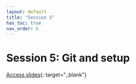 ```yaml
---
layout: default
title: "Session 5"
has_toc: true
nav_order: 6
---
```


# Session 5: Git and setup

[Access slides](../output/05_git_setup.html){: target="_blank"}

<!-- 
## Goals

**Learning objectives**

- Familiarize with different forms of reviews
- Dissociate goals and review types, along with their dimensions
- Appreciate the key elements of a review protocol

**Key references**

Rowe, F. (2014). What literature review is not: diversity, boundaries and recommendations. *European Journal of Information Systems*, 23(3), 241-255. doi:[10.1057/ejis.2014.7](https://link.springer.com/article/10.1057/ejis.2014.7){: target="_blank"}

Paré, G., Trudel, M. C., Jaana, M., & Kitsiou, S. (2015). Synthesizing information systems knowledge: A typology of literature reviews. *Information & Management*, 52(2), 183-199. doi:[10.1016/j.im.2014.08.008](https://www.sciencedirect.com/science/article/pii/S0378720614001116){: target="_blank"}

Schryen, G., Wagner, G., Benlian, A., and Paré, G. 2020. “A Knowledge Development Perspective on Literature Reviews: Validation of a New Typology in the IS Field,” *Communications of the Association for Information Systems*, 46 (Paper 7), 134–186. doi:[10.17705/1CAIS.04607](https://aisel.aisnet.org/cais/vol46/iss1/7/){: target="_blank"}


 -->